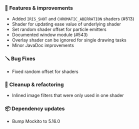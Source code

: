 ### 🚀 Features & improvements

- Added `IRIS_SHOT` and `CHROMATIC_ABERRATION` shaders (#513)
- Shader for updating ease value of underlying shader
- Set random shader offset for particle emitters
- Documented window module (#543)
- Overlay shader can be ignored for single drawing tasks
- Minor JavaDoc improvements

### 🪛 Bug Fixes

- Fixed random offset for shaders

### 🧽 Cleanup & refactoring

- Inlined image filters that were only used in one shader

### 📦 Dependency updates

- Bump Mockito to 5.16.0
